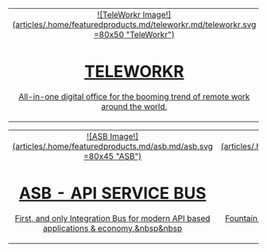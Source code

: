 
|   |   |   |
|:------:|:----------:|:----------:|
| [![TeleWorkr Image!] (articles/.home/featuredproducts.md/teleworkr.md/teleworkr.svg =80x50 "TeleWorkr")<h1>TELEWORKR</h1><p>All-in-one digital office for the booming trend of remote work around the world.</p>]({{#makeLink}}./landing.html?product_path=products/telefamily.md/teleworkr.md&menu_path=/{{/makeLink}}) | [![Reflection Network Image!] (articles/.home/featuredproducts.md/reflectionnetwork.md/reflectionnetwork.svg =80x60"Reflection Network")<h1>REFLECTION NETWORK</h1><p>“Listenless servers” accessible via the network are attack-proof by reflections.</p>]({{#makeLink}}./landing.html?product_path=products/reflectionnetwork.md&menu_path=/{{/makeLink}}) | [![LoginCat Image!] (articles/.home/featuredproducts.md/logincat.md/logincat.svg =80x50 "LoginCat")<h1>LOGINCAT</h1><p>World’s first comprehensive Zero Trust based Cyber Security suite & AI.</p>]({{#makeLink}}./landing.html?product_path=products/logincat.md/logincat360.md&menu_path=/{{/makeLink}}) |

|   |   |   |
|:------:|:----------:|:----------:|
| [![ASB Image!] (articles/.home/featuredproducts.md/asb.md/asb.svg =80x45 "ASB")<h1>ASB - API SERVICE BUS</h1><p>First, and only Integration Bus for modern API based applications & economy.&nbsp&nbsp</p>]({{#makeLink}}./landing.html?product_path=products/asb.md&menu_path=/{{/makeLink}}) | [![API400 Image!] (articles/.home/featuredproducts.md/api400.md/api400.svg =80x80 "API400")<h1>API400</h1><p>Fountain of youth for legacy systems particularly for those running on AS/400.</p>]({{#makeLink}}./landing.html?product_path=products/api400.md&menu_path=/{{/makeLink}})  | [![MonBoss Image!] (articles/.home/featuredproducts.md/monboss.md/monboss.svg =80x50 "MonBoss")<h1>MONBOSS</h1><p>Monitor & fix AI-Ops issues with the Boss of the next revolution for enterprises.</p>]({{#makeLink}}./landing.html?product_path=products/monboss.md&menu_path=/{{/makeLink}})  |